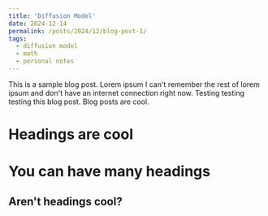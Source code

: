 ```yaml
---
title: 'Diffusion Model'
date: 2024-12-14
permalink: /posts/2024/12/blog-post-1/
tags:
  - diffusion model
  - math
  - personal notes
---
```


This is a sample blog post. Lorem ipsum I can't remember the rest of lorem ipsum and don't have an internet connection right now. Testing testing testing this blog post. Blog posts are cool.

Headings are cool
======

You can have many headings
======

Aren't headings cool?
------